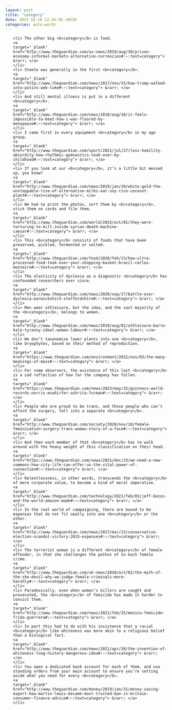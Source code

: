 ```yaml
---
layout: post
title: "category"
date: 2023-10-10 12:34:56 +0530
categories: auto-words
---
```

<ol>

    <li> The other big <b>category</b> is food.
    <a 
    target="_blank" 
    href="http://www.theguardian.com/us-news/2019/aug/30/prison-economy-informal-markets-alternative-currencies#:~:text=category"> &rarr; </a>
    </li>
    <li> Steele was generally in the first <b>category</b>.
    <a 
    target="_blank" 
    href="http://www.theguardian.com/news/2017/nov/15/how-trump-walked-into-putins-web-luke#:~:text=category"> &rarr; </a>
    </li>
    <li> And still mental illness is put in a different <b>category</b>.
    <a 
    target="_blank" 
    href="http://www.theguardian.com/news/2018/aug/16/it-feels-impossible-to-beat-how-i-was-floored-by-menopause#:~:text=category"> &rarr; </a>
    </li>
    <li> I came first in every equipment <b>category</b> in my age group.
    <a 
    target="_blank" 
    href="http://www.theguardian.com/sport/2021/jul/27/loss-humility-absurdity-how-rhythmic-gymnastics-took-over-my-childhood#:~:text=category"> &rarr; </a>
    </li>
    <li> If you look at our <b>category</b>, it’s a little bit messed up, you know?
    <a 
    target="_blank" 
    href="http://www.theguardian.com/news/2019/jan/29/white-gold-the-unstoppable-rise-of-alternative-milks-oat-soy-rice-coconut-plant#:~:text=category"> &rarr; </a>
    </li>
    <li> We had to print the photos, sort them by <b>category</b>, stick them on cards and file them.
    <a 
    target="_blank" 
    href="http://www.theguardian.com/world/2015/oct/01/they-were-torturing-to-kill-inside-syrias-death-machine-caesar#:~:text=category"> &rarr; </a>
    </li>
    <li> This <b>category</b> consists of foods that have been preserved, pickled, fermented or salted.
    <a 
    target="_blank" 
    href="http://www.theguardian.com/food/2020/feb/13/how-ultra-processed-food-took-over-your-shopping-basket-brazil-carlos-monteiro#:~:text=category"> &rarr; </a>
    </li>
    <li> The elasticity of dyslexia as a diagnostic <b>category</b> has confounded researchers ever since.
    <a 
    target="_blank" 
    href="http://www.theguardian.com/news/2020/sep/17/battle-over-dyslexia-warwickshire-staffordshire#:~:text=category"> &rarr; </a>
    </li>
    <li> Men wear athleisure, but the idea, and the vast majority of the <b>category</b>, belongs to women.
    <a 
    target="_blank" 
    href="http://www.theguardian.com/news/2019/aug/02/athleisure-barre-kale-tyranny-ideal-woman-labour#:~:text=category"> &rarr; </a>
    </li>
    <li> We don’t taxonomise lower plants into one <b>category</b>, like bryophytes, based on their method of reproduction.
    <a 
    target="_blank" 
    href="https://www.theguardian.com/environment/2022/nov/03/the-many-meanings-of-moss#:~:text=category"> &rarr; </a>
    </li>
    <li> For some observers, the existence of this last <b>category</b> is a sad reflection of how far the company has fallen.
    <a 
    target="_blank" 
    href="https://www.theguardian.com/news/2023/may/25/guinness-world-records-norris-mcwhirter-ashrita-furman#:~:text=category"> &rarr; </a>
    </li>
    <li> People who are proud to be trans, and those people who can’t afford the surgery, fall into a separate <b>category</b>.
    <a 
    target="_blank" 
    href="http://www.theguardian.com/society/2020/nov/10/female-feminisation-surgery-trans-woman-story-of-a-face#:~:text=category"> &rarr; </a>
    </li>
    <li> And then each member of that <b>category</b> has to walk around with the heavy weight of this classification on their head.
    <a 
    target="_blank" 
    href="https://www.theguardian.com/news/2021/dec/23/we-need-a-new-commons-how-city-life-can-offer-us-the-vital-power-of-connection#:~:text=category"> &rarr; </a>
    </li>
    <li> Relentlessness, in other words, transcends the <b>category</b> of mere corporate value, to become a kind of moral imperative.
    <a 
    target="_blank" 
    href="http://www.theguardian.com/technology/2021/feb/03/jeff-bezos-and-the-world-amazon-made#:~:text=category"> &rarr; </a>
    </li>
    <li> In the real world of campaigning, there are bound to be expenses that do not fit neatly into one <b>category</b> or the other.
    <a 
    target="_blank" 
    href="http://www.theguardian.com/news/2017/mar/23/conservative-election-scandal-victory-2015-expenses#:~:text=category"> &rarr; </a>
    </li>
    <li> The terrorist woman is a different <b>category</b> of female offender, in that she challenges the pathos of so much female crime.
    <a 
    target="_blank" 
    href="http://www.theguardian.com/uk-news/2018/oct/02/the-myth-of-the-she-devil-why-we-judge-female-criminals-more-harshly#:~:text=category"> &rarr; </a>
    </li>
    <li> Paradoxically, even when women’s killers are caught and prosecuted, the <b>category</b> of femicide has made it harder to convict them.
    <a 
    target="_blank" 
    href="http://www.theguardian.com/news/2021/feb/25/mexico-femicide-frida-guerrera#:~:text=category"> &rarr; </a>
    </li>
    <li> In part this had to do with his insistence that a racial <b>category</b> like whiteness was more akin to a religious belief than a biological fact.
    <a 
    target="_blank" 
    href="http://www.theguardian.com/news/2021/apr/20/the-invention-of-whiteness-long-history-dangerous-idea#:~:text=category"> &rarr; </a>
    </li>
    <li> You open a dedicated bank account for each of them, and use standing orders from your main account to ensure you’re setting aside what you need for every <b>category</b>.
    <a 
    target="_blank" 
    href="http://www.theguardian.com/money/2019/jan/31/money-saving-expert-how-martin-lewis-became-most-trusted-man-in-britain-consumer-finance-advice#:~:text=category"> &rarr; </a>
    </li>
